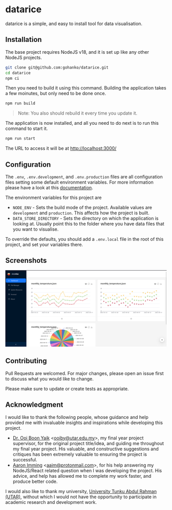 # datarice
datarice is a simple, and easy to install tool for data visualisation.

## Installation
The base project requires NodeJS v18, and it is set up like any other NodeJS projects.

```bash
git clone git@github.com:gohanko/datarice.git
cd datarice
npm ci
```

Then you need to build it using this command. Building the application takes a few moinutes, but only need to be done once. 

```bash
npm run build
```

> Note: You also should rebuild it every time you update it.

The application is now installed, and all you need to do next is to run this command to start it.

```bash
npm run start
```

The URL to access it will be at [http://localhost:3000/](http://localhost:3000/)

## Configuration
The ```.env```, ```.env.development```, and ```.env.production``` files are all configuration files setting some default environment variables. For more information please have a look at this [documentation](https://nextjs.org/docs/pages/building-your-application/configuring/environment-variables#default-environment-variables).

The environment variables for this project are

- ```NODE_ENV``` - Sets the build mode of the project. Available values are ```development``` and ```production```. This affects how the project is built.
- ```DATA_STORE_DIRECTORY``` - Sets the directory on which the application is looking at. Usually point this to the folder where you have data files that you want to visualise.

To override the defaults, you should add a ```.env.local``` file in the root of this project, and set your variables there.

## Screenshots
![Alt text](screenshots/datarice_2023-07-24.png "DataRice Screenshot")

## Contributing
Pull Requests are welcomed. For major changes, please open an issue first to discuss what you would like to change.

Please make sure to update or create tests as appropriate.

## Acknowledgment
I would like to thank the following people, whose guidance and help provided me with invaluable insights and inspirations while developing this project.

- [Dr. Ooi Boon Yaik](https://github.com/boonyaik) <<ooiby@utar.edu.my>>, my final year project supervisor, for the original project title/idea, and guiding me throughout my final year project. His valuable, and constructive suggestions and critiques has been extremely valuable to ensuring the project is successful.
- [Aaron Imming](https://github.com/aaimio) <<aaim@protonmail.com>>, for his help answering my NodeJS/React related question when I was developing the project. His advice, and help has allowed me to complete my work faster, and produce better code.

I would also like to thank my university, [University Tunku Abdul Rahman (UTAR)](https://www.utar.edu.my/), without which I would not have the opportunity to participate in academic research and development work.
